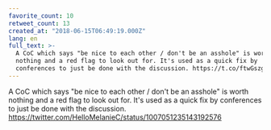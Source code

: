 ```yaml
---
favorite_count: 10
retweet_count: 13
created_at: "2018-06-15T06:49:19.000Z"
lang: en
full_text: >-
  A CoC which says "be nice to each other / don't be an asshole" is worth
  nothing and a red flag to look out for. It's used as a quick fix by
  conferences to just be done with the discussion. https://t.co/ftwGszg0Uh
---
```


A CoC which says "be nice to each other / don't be an asshole" is worth nothing
and a red flag to look out for. It's used as a quick fix by conferences to just
be done with the discussion.
<https://twitter.com/HelloMelanieC/status/1007051235143192576>
